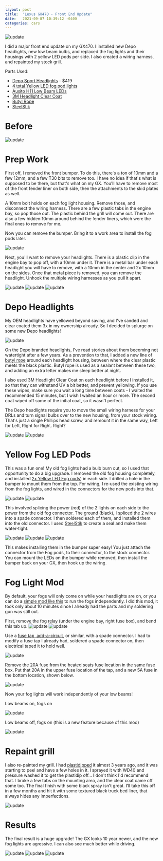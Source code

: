 ```yaml
---
layout: post
title:  "Lexus GX470 - Front End Update"
date:   2021-09-07 10:39:12 -0400
categories: cars
---
```


![update](/images/update/17.jpg)

I did a major front end update on my GX470. I installed new Depo headlights, new low beam bulbs, and replaced the fog lights and their housings with 2 yellow LED pods per side. I also created a wiring harness, and repainted my stock grill. 

Parts Used:
* [Depo Sport Headlights](https://www.ebay.com/itm/363114381800) - $419
* [4 total Yellow LED fog pod lights](https://amzn.to/38KrTG8) 
* [Auxito H11 Low Beam LEDs](https://amzn.to/3zRfUCI) 
* [3M Headlight Clear Coat](https://amzn.to/3hauZba) 
* [Butyl Rope](https://amzn.to/3yV3Leu) 
* [SteelStik](https://amzn.to/38PEFmF) 

# Before

![update](/images/update/1.jpg)

# Prep Work

First off, I removed the front bumper. To do this, there's a ton of 10mm and a few 12mm, and a few T30 bits to remove too. I have no idea if that's what is supposed to be there, but that's what on my GX. You'll have to remove most of the front fender liner on both side, then the attachments to the skid plates as well. 

A 10mm bolt holds on each fog light housing. Remove those, and disconnect the wiring harness. There are a few plastic tabs in the engine bay, so pop those out. The plastic behind the grill will come out. There are also a few hidden 10mm around behind the fender liners, which were the final ones to remove for me. 

Now you can remove the bumper. Bring it to a work area to install the fog pods later. 

![update](/images/update/7.jpg)

Next, you'll want to remove your headlights. There is a plastic clip in the engine bay to pop off, with a 10mm under it. There is a metal bar under each headlight you will have to remove, with a 10mm in the center and 2x 10mm on the sides. Once that metal piece is removed, you can remove the headlight. Unhook the multiple wiring harnesses as you pull it apart. 

![update](/images/update/3.jpg)
![update](/images/update/2.jpg)
![update](/images/update/4.jpg)

# Depo Headlights

My OEM headlights have yellowed beyond saving, and I've sanded and clear coated them 3x in my ownership already. So I decided to splurge on some new Depo headlights!

![update](/images/update/5.jpg)

On the Depo branded headlights, I've read stories about them becoming not watertight after a few years. As a prevention to that, I added a new line of [butyl rope](https://amzn.to/3yV3Leu) around each headlight housing, between where the clear plastic meets the black plastic. Butyl rope is used as a sealant between these two, and adding an extra letter makes me sleep better at night. 

I also used [3M Headlight Clear Coat](https://amzn.to/3hauZba) on each headlight before I installed it, so that they can withstand UV a bit better, and prevent yellowing. If you use these wipes, make sure you wait a long time between coats - I waited the recommended 15 minutes, but I wish I waited an hour or more. The second coat wiped off some of the initial coat, so it wasn't perfect. 

The Depo headlights require you to move the small wiring harness for your DRLs and turn signal bulbs over to the new housing, from your stock wiring. That's just a single Phillips head screw, and remount it in the same way, Left for Left, Right for Right. Right?

![update](/images/update/6.jpg)
![update](/images/update/8.jpg)

# Yellow Fog LED Pods 

This was a fun one! My old fog lights had a bulb burn out, so I used that opportunity to do a big upgrade. I removed the old fog housing completely, and installed [2x Yellow LED Fog pods](https://amzn.to/38KrTG8)) in each side. I drilled a hole in the bumper to mount them from the top. For wiring, I re-used the existing wiring from the fog lights, and wired in the connectors for the new pods into that. 

![update](/images/update/12.jpg)
![update](/images/update/13.jpg)

This involved splicing the power (red) of the 2 lights on each side to the power from the old fog connector. The ground (black), I spliced the 2 wires into a spade connector. I then soldered each of them, and installed them into the old connector. I used [SteelStik](https://amzn.to/38PEFmF) to create a seal and make them water-tight. 

![update](/images/update/9.jpg)
![update](/images/update/10.jpg)
![update](/images/update/11.jpg)

This makes installing them in the bumper super easy! You just attach the connector from the Fog pods, to their connector, to the stock connector. You can mount the LEDs on the bumper while removed, then install the bumper back on your GX, then hook up the wiring. 

# Fog Light Mod

By default, your fogs will only come on while your headlights are on, or you can do a [simple mod like this](https://www.youtube.com/watch?v=_hG-ZVaFDjA) to run the fogs independently. I did this mod, it took only about 10 minutes since I already had the parts and my soldering gun was still out. 

First, remove the fog relay (under the engine bay, right fuse box), and bend this tab up. 
![update](/images/update/18.jpg)
![update](/images/update/19.jpg)

Use a [fuse tap, add-a-circuit](https://amzn.to/3he0ssT), or similar, with a spade connector. I had to modify a fuse tap I already had, soldered a spade connector on, then electrical taped it to hold well. 

![update](/images/update/20.jpg)

Remove the 20A fuse from the heated seats fuse location in the same fuse box. Put that 20A in the upper fuse location of the tap, and a new 5A fuse in the bottom location, shown below. 

![update](/images/update/21.jpg)

Now your fog lights will work independently of your low beams! 

Low beams on, fogs on

![update](/images/update/22.jpg)

Low beams off, fogs on (this is a new feature because of this mod)

![update](/images/update/23.jpg)


# Repaint grill

I also re-painted my grill. I had [plastidipped](https://rskelton.com/Plasti-Dip-GX470-Grill/) it almost 3 years ago, and it was starting to peel and have a few holes in it. I sprayed it with WD40 and pressure washed it to get the plastidip off... I don't think I'd recommend that. I broke a few tabs on the mounting area, and the clear coat came off some too. The final finish with some black spray isn't great. I'll take this off in a few months and hit it with some textured black truck bed liner, that always hides any imperfections. 

![update](/images/update/14.jpg)

# Results

The final result is a huge upgrade! The GX looks 10 year newer, and the new fog lights are agressive. I can also see much better while driving. 

![update](/images/update/15.jpg)
![update](/images/update/16.jpg)
![update](/images/update/17.jpg)
